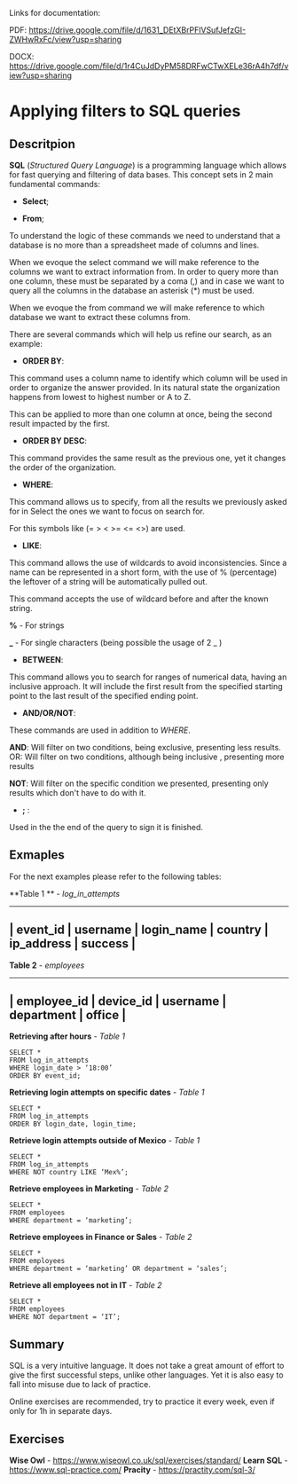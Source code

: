Links for documentation:

PDF: https://drive.google.com/file/d/1631_DEtXBrPFlVSufJefzGI-ZWHwRxFc/view?usp=sharing

DOCX: https://drive.google.com/file/d/1r4CuJdDyPM58DRFwCTwXELe36rA4h7df/view?usp=sharing

# Applying filters to SQL queries

## Descritpion

**SQL** (*Structured Query Language*) is a programming language which allows for fast querying and filtering of data bases. This concept sets in 2 main fundamental commands: 
  
- **Select**; 

- **From**;

To understand the logic of these commands we need to understand that a database is no more than a spreadsheet made of columns and lines. 

When we evoque the select command we will make reference to the columns we want to extract information from. In order to query more than one column, these must be separated by a coma (,) and in case we want to query all the columns in the database an asterisk (*) must be used. 

When we evoque the from command we will make reference to which database we want to extract these columns from. 

There are several commands which will help us refine our search, as an example: 

- **ORDER BY**: 

This command uses a column name to identify which column will be used in order to organize the answer provided. In its natural state the organization happens from lowest to highest number or A to Z. 

This can be applied to more than one column at once, being the second result impacted by the first. 

- **ORDER BY DESC**: 

This command provides the same result as the previous one, yet it changes the order of the organization. 

- **WHERE**: 

This command allows us to specify, from all the results we previously asked for in Select the ones we want to focus on search for. 

For this symbols like (= > < >= <= <>) are used.

- **LIKE**:

This command allows the use of wildcards to avoid inconsistencies. Since a name can be represented in a short form, with the use of % (percentage) the leftover of a string will be automatically pulled out. 

This command accepts the use of wildcard before and after the known string. 

**%** - For strings 

**_** - For single characters (being possible the usage of 2 _ ) 

- **BETWEEN**: 

This command allows you to search for ranges of numerical data, having an inclusive approach. It will include the first result from the specified starting point to the last result of the specified ending point. 

- **AND/OR/NOT**:

These commands are used in addition to *WHERE*. 

  **AND**: Will filter on two conditions, being exclusive, presenting less results. OR: Will filter on two conditions, although being inclusive , presenting more results 

  **NOT**: Will filter on the specific condition we presented, presenting only results which don't have to do with it. 

- **;** : 

Used in the the end of the query to sign it is finished. 

## Exmaples

For the next examples please refer to the following tables: 


**Table 1 ** - *log_in_attempts* 

---------------------------------------------------------------------
| event_id | username | login_name | country | ip_address | success | 
---------------------------------------------------------------------

**Table 2**  - *employees*

------------------------------------------------------------
| employee_id | device_id | username | department | office |
------------------------------------------------------------

**Retrieving after hours** - *Table 1* 

    SELECT * 
    FROM log_in_attempts 
    WHERE login_date > ‘18:00’
    ORDER BY event_id; 

**Retrieving login attempts on specific dates** - *Table 1* 

    SELECT * 
    FROM log_in_attempts 
    ORDER BY login_date, login_time; 

**Retrieve login attempts outside of Mexico** - *Table 1*

    SELECT * 
    FROM log_in_attempts 
    WHERE NOT country LIKE ‘Mex%’; 


**Retrieve employees in Marketing** - *Table 2*

    SELECT * 
    FROM employees 
    WHERE department = ‘marketing’; 

**Retrieve employees in Finance or Sales** - *Table 2*

    SELECT * 
    FROM employees 
    WHERE department = ‘marketing’ OR department = ‘sales’; 

**Retrieve all employees not in IT** - *Table 2*

    SELECT * 
    FROM employees 
    WHERE NOT department = ‘IT’; 

## Summary 

SQL is a very intuitive language. It does not take a great amount of effort to give the first successful steps, unlike other languages. Yet it is also easy to fall into misuse due to lack of practice. 

Online exercises are recommended, try to practice it every week, even if only for 1h in separate days.

## Exercises

**Wise Owl** - https://www.wiseowl.co.uk/sql/exercises/standard/
**Learn SQL** - https://www.sql-practice.com/
**Pracity** - https://practity.com/sql-3/
